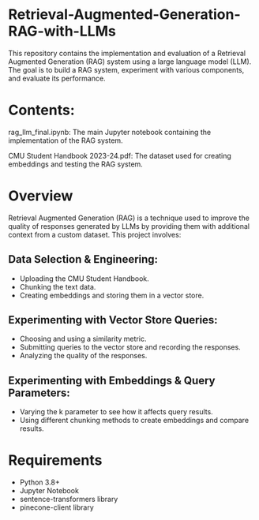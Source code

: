 # Retrieval-Augmented-Generation-RAG-with-LLMs

This repository contains the implementation and evaluation of a Retrieval Augmented Generation (RAG) system using a large language model (LLM). The goal is to build a RAG system, experiment with various components, and evaluate its performance.

# Contents:
rag_llm_final.ipynb: The main Jupyter notebook containing the implementation of the RAG system.

CMU Student Handbook 2023-24.pdf: The dataset used for creating embeddings and testing the RAG system.


# Overview
Retrieval Augmented Generation (RAG) is a technique used to improve the quality of responses generated by LLMs by providing them with additional context from a custom dataset. This project involves:

## Data Selection & Engineering:
- Uploading the CMU Student Handbook.
- Chunking the text data.
- Creating embeddings and storing them in a vector store.

## Experimenting with Vector Store Queries:
- Choosing and using a similarity metric.
- Submitting queries to the vector store and recording the responses.
- Analyzing the quality of the responses.

## Experimenting with Embeddings & Query Parameters:
- Varying the k parameter to see how it affects query results.
- Using different chunking methods to create embeddings and compare results.

# Requirements
- Python 3.8+
- Jupyter Notebook
- sentence-transformers library
- pinecone-client library
